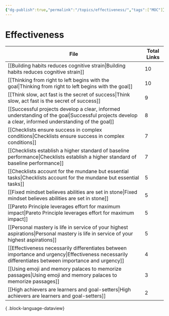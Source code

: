 ```yaml
---
{"dg-publish":true,"permalink":"/topics/effectiveness/","tags":["MOC"]}
---
```


# Effectiveness

| File                                                                                                                                                    | Total Links |
| ------------------------------------------------------------------------------------------------------------------------------------------------------- | ----------- |
| [[Building habits reduces cognitive strain\|Building habits reduces cognitive strain]]                                                               | 10          |
| [[Thinking from right to left begins with the goal\|Thinking from right to left begins with the goal]]                                               | 10          |
| [[Think slow, act fast is the secret of success\|Think slow, act fast is the secret of success]]                                                     | 9           |
| [[Successful projects develop a clear, informed understanding of the goal\|Successful projects develop a clear, informed understanding of the goal]] | 8           |
| [[Checklists ensure success in complex conditions\|Checklists ensure success in complex conditions]]                                                 | 7           |
| [[Checklists establish a higher standard of baseline performance\|Checklists establish a higher standard of baseline performance]]                   | 7           |
| [[Checklists account for the mundane but essential tasks\|Checklists account for the mundane but essential tasks]]                                   | 5           |
| [[Fixed mindset believes abilities are set in stone\|Fixed mindset believes abilities are set in stone]]                                             | 5           |
| [[Pareto Principle leverages effort for maximum impact\|Pareto Principle leverages effort for maximum impact]]                                       | 5           |
| [[Personal mastery is life in service of your highest aspirations\|Personal mastery is life in service of your highest aspirations]]                 | 5           |
| [[Effectiveness necessarily differentiates between importance and urgency\|Effectiveness necessarily differentiates between importance and urgency]] | 4           |
| [[Using emoji and memory palaces to memorize passages\|Using emoji and memory palaces to memorize passages]]                                         | 3           |
| [[High achievers are learners and goal-setters\|High achievers are learners and goal-setters]]                                                       | 2           |

{ .block-language-dataview}
